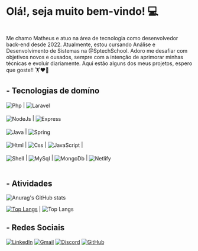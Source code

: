 # Olá!, seja muito bem-vindo! 💻

<br>
Me chamo Matheus e atuo na área de tecnologia como desenvolvedor back-end desde 2022. Atualmente, estou cursando Análise e Desenvolvimento de Sistemas na @SptechSchool.
Adoro me desafiar com objetivos novos e ousados, sempre com a intenção de aprimorar minhas técnicas e evoluir diariamente. Aqui estão alguns dos meus projetos, espero que goste!! 🏋❤️‍🔥 
<br>

## - Tecnologias de domíno

<div style="display: inline_block">
  <img align="center" alt="Php" src="https://img.shields.io/badge/PHP-777BB4?style=for-the-badge&logo=php&logoColor=white"> | 
  <img align="center" alt="Laravel" src="https://img.shields.io/badge/Laravel-FF2D20?style=for-the-badge&logo=laravel&logoColor=white">
  <br>
  <br>
  <img align="center" alt="NodeJs" src="https://img.shields.io/badge/Node.js-43853D?style=for-the-badge&logo=node.js&logoColor=white"> | 
  <img align="center" alt="Express" src="https://img.shields.io/badge/Express.js-404D59?style=for-the-badge">
  <br>
  <br>
  <img align="center" alt="Java" src="https://img.shields.io/badge/Java-ED8B00?style=for-the-badge&logo=openjdk&logoColor=white"> | 
  <img align="center" alt="Spring" src="https://img.shields.io/badge/Spring-6DB33F?style=for-the-badge&logo=spring&logoColor=white">
  <br>
  <br>
  <img align="center" alt="Html" src="https://img.shields.io/badge/HTML5-E34F26?style=for-the-badge&logo=html5&logoColor=white"> | 
  <img align="center" alt="Css" src="https://img.shields.io/badge/CSS3-1572B6?style=for-the-badge&logo=css3&logoColor=white"> | 
  <img align="center" alt="JavaScript" src="https://img.shields.io/badge/JavaScript-F7DF1E?style=for-the-badge&logo=javascript&logoColor=black"> | 
  <br>
  <br>
  <img align="center" alt="Shell" src="https://img.shields.io/badge/Shell_Script-121011?style=for-the-badge&logo=gnu-bash&logoColor=white"> | 
  <img align="center" alt="MySql" src="https://img.shields.io/badge/MySQL-00000F?style=for-the-badge&logo=mysql&logoColor=white"> | 
  <img align="center" alt="MongoDb" src="https://img.shields.io/badge/MongoDB-4EA94B?style=for-the-badge&logo=mongodb&logoColor=white"> | 
  <img align="center" alt="Netlify" src="https://img.shields.io/badge/Netlify-00C7B7?style=for-the-badge&logo=netlify&logoColor=white">
  <br>
  <br>
</div>

## - Atividades

![Anurag's GitHub stats](https://github-readme-stats.vercel.app/api?username=matheus-gregorin&show_icons=true&theme=dark)

[![Top Langs](https://github-readme-stats.vercel.app/api/top-langs/?username=matheus-gregorin&layout=pie&theme=dark)](https://github.com/anuraghazra/github-readme-stats) | 
![Top Langs](https://github-readme-stats.vercel.app/api/top-langs/?username=matheus-gregorin&hide_progress=true&theme=dark)

## - Redes Sociais

[![LinkedIn](https://img.shields.io/badge/LinkedIn-0077B5?style=for-the-badge&logo=linkedin&logoColor=white)](https://www.linkedin.com/in/matheus-gregorin-22b496197)
[![Gmail](https://img.shields.io/badge/Gmail-D14836?style=for-the-badge&logo=gmail&logoColor=white)](https://chrome.google.com/webstore/detail/gmail/pjkljhegncpnkpknbcohdijeoejaedia?hl=pt-BR)
[![Discord](https://img.shields.io/badge/Discord-7289DA?style=for-the-badge&logo=discord&logoColor=white)](https://discord.com/)
[![GitHub](https://img.shields.io/badge/GitHub-100000?style=for-the-badge&logo=github&logoColor=white)](https://github.com/matheus-gregorin/matheus-gregorin/)

<br>
<br>


